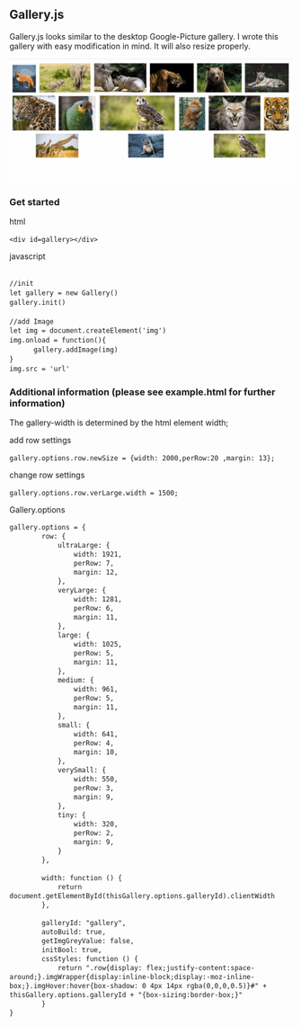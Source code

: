 ## Gallery.js
Gallery.js looks similar to the desktop Google-Picture gallery.
I wrote this gallery with easy modification in mind. 
It will also resize properly.

![](Desktop.gif)

### Get started

html

```<div id=gallery></div>```


javascript
```markdown

//init
let gallery = new Gallery()
gallery.init()

//add Image
let img = document.createElement('img')
img.onload = function(){
      gallery.addImage(img)
}
img.src = 'url'

```

### Additional information (please see example.html for further information)
The gallery-width is determined by the html element width;

add row settings

```gallery.options.row.newSize = {width: 2000,perRow:20 ,margin: 13};```

change row settings

```gallery.options.row.verLarge.width = 1500;```

Gallery.options

```
gallery.options = {
        row: {
            ultraLarge: {
                width: 1921,
                perRow: 7,
                margin: 12,
            },
            veryLarge: {
                width: 1281,
                perRow: 6,
                margin: 11,
            },
            large: {
                width: 1025,
                perRow: 5,
                margin: 11,
            },
            medium: {
                width: 961,
                perRow: 5,
                margin: 11,
            },
            small: {
                width: 641,
                perRow: 4,
                margin: 10,
            },
            verySmall: {
                width: 550,
                perRow: 3,
                margin: 9,
            },
            tiny: {
                width: 320,
                perRow: 2,
                margin: 9,
            }
        },

        width: function () {
            return document.getElementById(thisGallery.options.galleryId).clientWidth
        },

        galleryId: "gallery",
        autoBuild: true,
        getImgGreyValue: false,
        initBool: true,
        cssStyles: function () {
            return ".row{display: flex;justify-content:space-around;}.imgWrapper{display:inline-block;display:-moz-inline-box;}.imgHover:hover{box-shadow: 0 4px 14px rgba(0,0,0,0.5)}#" + thisGallery.options.galleryId + "{box-sizing:border-box;}"
        }
}
```

